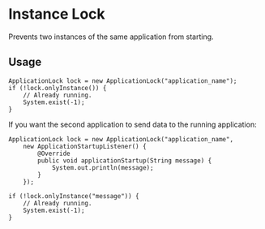 Instance Lock
================
Prevents two instances of the same application from starting.

Usage
-----

    ApplicationLock lock = new ApplicationLock("application_name");
    if (!lock.onlyInstance()) {
        // Already running.
        System.exist(-1);
    }

If you want the second application to send data to the running application:

    ApplicationLock lock = new ApplicationLock("application_name",
        new ApplicationStartupListener() {
            @Override
            public void applicationStartup(String message) {
                System.out.println(message);
            }
        });

    if (!lock.onlyInstance("message")) {
        // Already running.
        System.exist(-1);
    }

